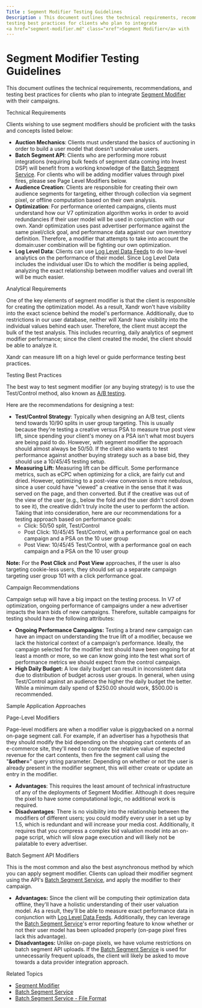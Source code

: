 ```yaml
---
Title : Segment Modifier Testing Guidelines
Description : This document outlines the technical requirements, recommendations, and
testing best practices for clients who plan to integrate
<a href="segment-modifier.md" class="xref">Segment Modifier</a> with
---
```



# Segment Modifier Testing Guidelines



This document outlines the technical requirements, recommendations, and
testing best practices for clients who plan to integrate
<a href="segment-modifier.md" class="xref">Segment Modifier</a> with
their campaigns.

Technical Requirements

Clients wishing to use segment modifiers should be proficient with the
tasks and concepts listed below:

- **Auction Mechanics**: Clients must understand the basics of
  auctioning in order to build a user model that doesn't undervalue
  users.
- **Batch Segment API**: Clients who are performing more robust
  integrations (requiring bulk feeds of segment data coming into
  Invest DSP) will benefit from a working
  knowledge of the <a
  href="xandr-api/batch-segment-service.md"
  class="xref" target="_blank">Batch Segment Service</a>. For clients
  who will be adding modifier values through pixel fires, please see
  Page Level Modifiers below.
- **Audience Creation**: Clients are responsible for creating their own
  audience segments for targeting, either through collection via segment
  pixel, or offline computation based on their own analysis.
- **Optimization**: For performance oriented campaigns, clients must
  understand how our V7 optimization algorithm works in order to avoid
  redundancies if their user model will be used in conjunction with our
  own. Xandr optimization uses past advertiser
  performance against the same pixel/click goal, and performance data
  against our own inventory definition. Therefore, a modifier that
  attempts to take into account the domain:user combination will be
  fighting our own optimization.
- **Log Level Data**: Clients can use <a
  href="log-level-data/log-level-data-feeds.md"
  class="xref" target="_blank">Log Level Data Feeds</a> to do low-level
  analytics on the performance of their model. Since Log Level Data
  includes the individual user IDs to which the modifier is being
  applied, analyzing the exact relationship between modifier values and
  overall lift will be much easier.

Analytical Requirements

One of the key elements of segment modifier is that the client is
responsible for creating the optimization model. As a result,
Xandr won't have visibility into the exact
science behind the model's performance. Additionally, due to
restrictions in our user database, neither will
Xandr have visibility into the individual values
behind each user. Therefore, the client must accept the bulk of the test
analysis. This includes recurring, daily analytics of segment modifier
performance; since the client created the model, the client should be
able to analyze it.

Xandr can measure lift on a high level or guide
performance testing best practices.

Testing Best Practices

The best way to test segment modifier (or any buying strategy) is to use
the Test/Control method, also known as
<a href="http://en.wikipedia.org/wiki/A/B_testing" class="xref"
target="_blank">A/B testing</a>.

Here are the recommendations for designing a test:

- **Test/Control Strategy**: Typically when designing an A/B test,
  clients tend towards 10/90 splits in user group targeting. This is
  usually because they're testing a creative versus PSA to measure true
  post view lift, since spending your client's money on a PSA isn't what
  most buyers are being paid to do. However, with segment modifier the
  approach should almost always be 50/50. If the client also wants to
  test performance against another buying strategy such as a base bid,
  they should use a 10/45/45 testing setup.
- **Measuring Lift:** Measuring lift can be difficult. Some performance
  metrics, such as eCPC when optimizing for a click, are fairly cut and
  dried. However, optimizing to a post-view conversion is more nebulous,
  since a user could have "viewed" a creative in the sense that it was
  served on the page, and then converted. But if the creative was out of
  the view of the user (e.g., below the fold and the user didn't scroll
  down to see it), the creative didn't truly incite the user to perform
  the action. Taking that into consideration, here are our
  recommendations for a testing approach based on performance goals:
  - Click: 50/50 split, Test/Control
  - Post Click: 10/45/45 Test/Control, with a performance goal on each
    campaign and a PSA on the 10 user group
  - Post View: 10/45/45 Test/Control, with a performance goal on each
    campaign and a PSA on the 10 user group



<b>Note:</b> For the **Post Click** and **Post
View** approaches, if the user is also targeting cookie-less users, they
should set up a separate campaign targeting user group 101 with a click
performance goal.



Campaign Recommendations

Campaign setup will have a big impact on the testing process. In V7 of
optimization, ongoing performance of campaigns under a new advertiser
impacts the learn bids of new campaigns. Therefore, suitable campaigns
for testing should have the following attributes:

- **Ongoing Performance Campaigns:** Testing a brand new campaign can
  have an impact on understanding the true lift of a modifier, because
  we lack the historical context of a campaign's performance. Ideally,
  the campaign selected for the modifier test should have been ongoing
  for at least a month or more, so we can know going into the test what
  sort of performance metrics we should expect from the control
  campaign.
- **High Daily Budget:** A low daily budget can result in inconsistent
  data due to distribution of budget across user groups. In general,
  when using Test/Control against an audience the higher the daily
  budget the better. While a minimum daily spend of $250.00 should work,
  $500.00 is recommended.

Sample Application Approaches

Page-Level Modifiers

Page-level modifiers are when a modifier value is piggybacked on a
normal on-page segment call. For example, if an advertiser has a
hypothesis that they should modify the bid depending on the shopping
cart contents of an e-commerce site, they'll need to compute the
relative value of expected revenue for the cart contents, then fire the
segment call using the "**&other=**" query string parameter. Depending
on whether or not the user is already present in the modifier segment,
this will either create or update an entry in the modifier.

- **Advantages**: This requires the least amount of technical
  infrastructure of any of the deployments of Segment Modifier. Although
  it does require the pixel to have some computational logic, no
  additional work is required.
- **Disadvantages**: There is no visibility into the relationship
  between the modifiers of different users; you could modify every user
  in a set up by 1.5, which is redundant and will increase your media
  cost. Additionally, it requires that you compress a complex bid
  valuation model into an on-page script, which will slow page execution
  and will likely not be palatable to every advertiser.

Batch Segment API Modifiers

This is the most common and also the best asynchronous method by which
you can apply segment modifier. Clients can upload their modifier
segment using the API's <a
href="xandr-api/batch-segment-service.md"
class="xref" target="_blank">Batch Segment Service</a>, and apply the
modifier to their campaign.

- **Advantages:** Since the client will be computing their optimization
  data offline, they'll have a holistic understanding of their user
  valuation model. As a result, they'll be able to measure exact
  performance data in conjunction with <a
  href="log-level-data/log-level-data-feeds.md"
  class="xref" target="_blank">Log Level Data Feeds</a>. Additionally,
  they can leverage the <a
  href="xandr-api/batch-segment-service.md"
  class="xref" target="_blank">Batch Segment Service</a>'s error
  reporting feature to know whether or not their user model has been
  uploaded properly (on-page pixel fires lack this advantage).
- **Disadvantages:** Unlike on-page pixels, we have volume restrictions
  on batch segment API uploads. If the <a
  href="xandr-api/batch-segment-service.md"
  class="xref" target="_blank">Batch Segment Service</a> is used for
  unnecessarily frequent uploads, the client will likely be asked to
  move towards a data provider integration approach.

Related Topics

- <a href="segment-modifier.md" class="xref">Segment Modifier</a>
- <a
  href="xandr-api/batch-segment-service.md"
  class="xref" target="_blank">Batch Segment Service</a>
- <a
  href="xandr-api/batch-segment-service---file-format.md"
  class="xref" target="_blank">Batch Segment Service - File Format</a>




